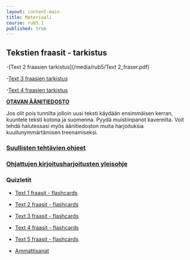 ```yaml
---
layout: content-main
title: Materiaali
course: rub5.1
published: true
---
```



## Tekstien fraasit - tarkistus

-[Text 2 fraasien tarkistus](/media/rub5/Text 2_fraser.pdf)

-[Text 3 fraasien tarkistus](/media/rub5/Text3_fraasit.pdf)

-[Text 4 fraasien tarkistus](/media/rub5/Text4_fraser.pdf)

**[OTAVAN ÄÄNITIEDOSTO](http://tiedostot.otava.fi/aanet/fokus5/)**

Jos olit pois tunnilta jolloin uusi teksti käydään ensimmäisen kerran, kuuntele teksti kotona ja suomenna. Pyydä muistiinpanot kavereilta. Voit tehdä halutessasi myös äänitiedoston muita harjoituksia kuullunymmärtämisen treenamiseksi.

### [Suullisten tehtävien ohjeet](/media/rub5/Suullisen_ohjeet.pdf)

### [Ohjattujen kirjoitusharjoitusten yleisohje](/media/rub3/OKH_ohje.pdf)

### Quizletit

- [Text 1 fraasit - flashcards](https://quizlet.com/_630mg0)
- [Text 2 fraasit - flashcards](https://quizlet.com/_613ywq)
- [Text 3 fraasit - flashcards](https://quizlet.com/_61402f)
- [Text 4 fraasit - flashcards](https://quizlet.com/_62f0m4)
- [Text 5 fraasit - flashcards](https://quizlet.com/_62ffrr)

- [Ammattisanat](/media/rub5/ammattisanat.pdf)
